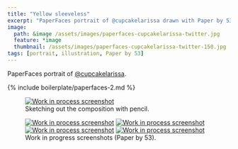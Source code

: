 ```yaml
---
title: "Yellow sleeveless"
excerpt: "PaperFaces portrait of @cupcakelarissa drawn with Paper by 53 on an iPad."
image: 
  path: &image /assets/images/paperfaces-cupcakelarissa-twitter.jpg 
  feature: *image
  thumbnail: /assets/images/paperfaces-cupcakelarissa-twitter-150.jpg
tags: [portrait, illustration, Paper by 53]
---
```


PaperFaces portrait of <a href="http://twitter.com/cupcakelarissa">@cupcakelarissa</a>.

{% include boilerplate/paperfaces-2.md %}

<figure>
	<a href="/assets/images/paperfaces-cupcakelarissa-process-1-lg.jpg"><img src="/assets/images/paperfaces-cupcakelarissa-process-1-750.jpg" alt="Work in process screenshot"></a>
	<figcaption>Sketching out the composition with pencil.</figcaption>
</figure>

<figure class="half">
	<a href="/assets/images/paperfaces-cupcakelarissa-process-2-lg.jpg"><img src="/assets/images/paperfaces-cupcakelarissa-process-2-600.jpg" alt="Work in process screenshot"></a>
	<a href="/assets/images/paperfaces-cupcakelarissa-process-3-lg.jpg"><img src="/assets/images/paperfaces-cupcakelarissa-process-3-600.jpg" alt="Work in process screenshot"></a>
	<a href="/assets/images/paperfaces-cupcakelarissa-process-4-lg.jpg"><img src="/assets/images/paperfaces-cupcakelarissa-process-4-600.jpg" alt="Work in process screenshot"></a>
	<a href="/assets/images/paperfaces-cupcakelarissa-process-5-lg.jpg"><img src="/assets/images/paperfaces-cupcakelarissa-process-5-600.jpg" alt="Work in process screenshot"></a>
	<figcaption>Work in progress screenshots (Paper by 53).</figcaption>
</figure>
